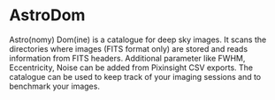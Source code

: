 # AstroDom
Astro(nomy) Dom(ine) is a catalogue for deep sky images. It scans the directories where images (FITS format only) are 
stored and reads information from FITS headers. 
Additional parameter like FWHM, Eccentricity, Noise can be added from Pixinsight CSV exports.
The catalogue can be used to keep track of your imaging sessions and to benchmark your images.
